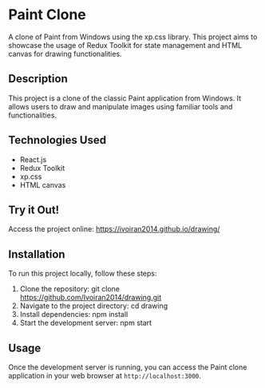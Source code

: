 # Paint Clone

A clone of Paint from Windows using the xp.css library. This project aims to showcase the usage of Redux Toolkit for state management and HTML canvas for drawing functionalities.

## Description

This project is a clone of the classic Paint application from Windows. It allows users to draw and manipulate images using familiar tools and functionalities.

## Technologies Used

- React.js
- Redux Toolkit
- xp.css
- HTML canvas

## Try it Out!

Access the project online:
https://ivoiran2014.github.io/drawing/

## Installation

To run this project locally, follow these steps:

1. Clone the repository:   git clone https://github.com/Ivoiran2014/drawing.git
2.  Navigate to the project directory: cd drawing
3.  Install dependencies: npm install
4.  Start the development server:  npm start
  

## Usage

Once the development server is running, you can access the Paint clone application in your web browser at `http://localhost:3000`.
       
